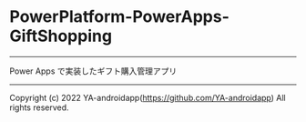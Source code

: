 # PowerPlatform-PowerApps-GiftShopping

---

Power Apps で実装したギフト購入管理アプリ

---

Copyright (c) 2022 YA-androidapp(<https://github.com/YA-androidapp>) All rights reserved.
